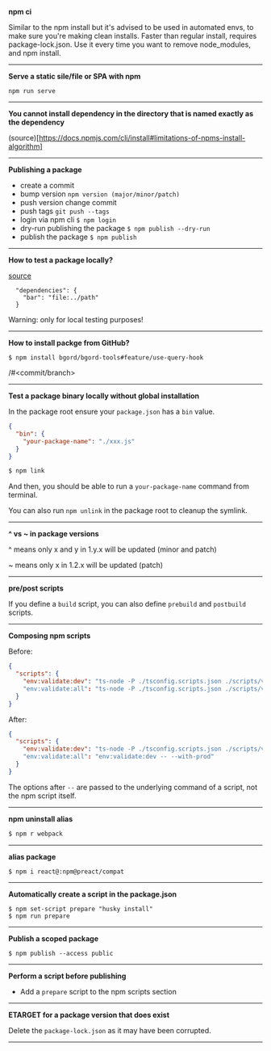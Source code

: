 **npm ci**

Similar to the npm install but it's advised to be used in automated envs, to make sure you're making clean installs.
Faster than regular install, requires package-lock.json.
Use it every time you want to remove node_modules, and npm install.

---

**Serve a static sile/file or SPA with npm**

`npm run serve`

---

**You cannot install dependency in the directory that is named exactly as the dependency**

(source)[https://docs.npmjs.com/cli/install#limitations-of-npms-install-algorithm]

---

**Publishing a package**

- create a commit
- bump version `npm version (major/minor/patch)`
- push version change commit
- push tags `git push --tags`
- login via npm cli `$ npm login`
- dry-run publishing the package `$ npm publish --dry-run`
- publish the package `$ npm publish`

---

**How to test a package locally?**

[source](https://docs.npmjs.com/files/package.json#local-paths)

```
  "dependencies": {
    "bar": "file:../path"
  }
```

Warning: only for local testing purposes!

---

**How to install packge from GitHub?**

`$ npm install bgord/bgord-tools#feature/use-query-hook`

<username>/<repository>#<commit/branch>

---

**Test a package binary locally without global installation**

In the package root ensure your `package.json` has a `bin` value.

```json
{
  "bin": {
    "your-package-name": "./xxx.js"
  }
}
```

```bash
$ npm link
```

And then, you should be able to run a `your-package-name` command from terminal.

You can also run `npm unlink` in the package root to cleanup the symlink.

---

**^ vs ~ in package versions**

^ means only x and y in 1.y.x will be updated (minor and patch)

~ means only x in 1.2.x will be updated (patch)

---

**pre/post scripts**

If you define a `build` script, you can also define `prebuild` and `postbuild` scripts.

---

**Composing npm scripts**

Before:

```json
{
  "scripts": {
    "env:validate:dev": "ts-node -P ./tsconfig.scripts.json ./scripts/validate_env.ts"
    "env:validate:all": "ts-node -P ./tsconfig.scripts.json ./scripts/validate_env.ts --with-prod"
  }
}
```

After:

```json
{
  "scripts": {
    "env:validate:dev": "ts-node -P ./tsconfig.scripts.json ./scripts/validate_env.ts"
    "env:validate:all": "env:validate:dev -- --with-prod"
  }
}
```

The options after `--` are passed to the underlying command of a script, not the npm script itself.

---

**npm uninstall alias**

```bash
$ npm r webpack
```

---

**alias package**

```
$ npm i react@:npm@preact/compat
```

---

**Automatically create a script in the package.json**

```
$ npm set-script prepare "husky install"
$ npm run prepare

```

---

**Publish a scoped package**

```
$ npm publish --access public
```

---

**Perform a script before publishing**

- Add a `prepare` script to the npm scripts section

---

**ETARGET for a package version that does exist**

Delete the `package-lock.json` as it may have been corrupted.

---
